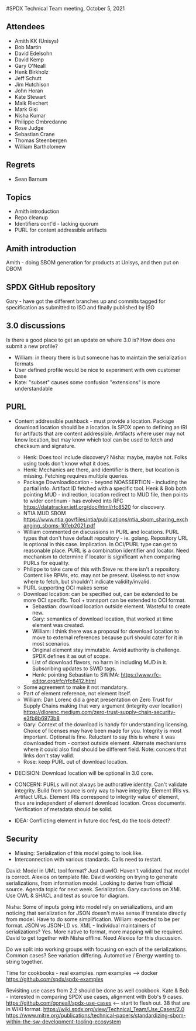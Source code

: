 #SPDX Technical Team meeting,   October 5, 2021

## Attendees
* Amith KK (Unisys)
* Bob Martin
* David Edelsohn
* David Kemp
* Gary O'Neall
* Henk Birkholz
* Jeff Schutt
* Jim Hutchison
* John Horan
* Kate Stewart
* Maik Riechert
* Mark Gisi
* Nisha Kumar
* Philippe Ombredanne
* Rose Judge
* Sebastian Crane
* Thomas Steenbergen
* William Bartholomew

## Regrets

* Sean Barnum

## Topics
* Amith introduction
* Repo cleanup
* Identifiers cont'd - lacking quorum
* PURL for content addressible artifacts

## Amith introduction
Amith - doing SBOM generation for products at Unisys, and then put on DBOM

## SPDX GitHub repository

Gary - have got the different branches up and commits tagged for specification as submitted to ISO and finally published by ISO

## 3.0 discussions
Is there a good place to get an update on where 3.0 is?
How does one submit a new profile?
- William: in theory there is but someone has to maintain the serialization formats
- User defined profile would be nice to experiment with own customer base
- Kate: "subset" causes some confusion "extensions" is more understandable

## PURL
* Content addressible pushback - must provide a location.   Package download location should be a location.   Is SPDX open to defining an IRI for artifacts that are content addressible.    Artifacts where user may not know location, but may know which tool can be used to fetch and checksum and signature.    
  * Henk:  Does tool include discovery?    Nisha:  maybe, maybe not.    Folks using tools don't know what it does. 
  * Henk:  Mechanics are there, and identifier is there, but location is missing.    Fetching requires multiple queries. 
  * Package Downloadlocation - beyond NOASSERTION - including the partial info.   Artifact ID fetched with a specific tool.      Henk & Bob both pointing MUD - indirection, location redirect to MUD file, then points to wider continum - has evolved into RFC https://datatracker.ietf.org/doc/html/rfc8520 for discovery.   
  * NTIA MUD SBOM https://www.ntia.gov/files/ntia/publications/ntia_sbom_sharing_exchanging_sboms-10feb2021.pdf
  * William commented on discussions in PURL and locations.   PURL types that don't have default repository - ie. golang.   Repository URL is optional in this case.   Implication.    In OCI/PURL type can get to reasonable place.  PURL is a combination identifier and locator.  Need mechanism to determine if locator is significant when comparing PURLs for equality.
   * Philippe to take care of this with Steve re: there isn't a repository.   Content like RPMs, etc. may not be present.   Useless to not know where to fetch, but shouldn't indicate validity/invalid. 
   * PURL supporting OCI makes sense
   * Download location:  can be specified out,   can be extended to be more OCI specific.    Tool + transport can be extended to OCI format.
      * Sebastian:  download location outside element.    Wasteful to create new.
      * Gary:  semantics of download location, that worked at time element was created. 
      * William: I think there was a proposal for download location to move to external references because purl should cater for it in most scenarios.
      * Original element stay immutable.   Avoid authority is challenge.   SPDX defines it as out of scope. 
      * List of download flavors, no harm in including MUD in it.    Subscribing updates to SWID tags.  
      * Henk:   pointing Sebastian to SWIMA: https://www.rfc-editor.org/rfc/rfc8412.html
    * Some agreement to make it not mandatory.
    * Part of element reference, not element itself. 
    * William:  Dan Lorenc did a great presentation on Zero Trust for Supply Chains making that very argument (integrity over location) https://dlorenc.medium.com/zero-trust-supply-chain-security-e3fb8b6973b8
    * Gary:  Context of the download is handy for understanding licensing.   Choice of licenses may have been made for you.    Integrity is most important.    Optional is fine.    Reluctant to say this is where it was downloaded from - context outside element.    Alternate mechanisms where it could also find should be different field.  Note: concers that links don't stay valid. 
    * Rose:  keep PURL out of download location.
    
* DECISION:   Download location will be optional in 3.0 core. 
* CONCERN:  PURLs will not always be authorative identity.   Can't validate integrity.   Build from source is only way to have integrity.   Element IRIs vs. Artifact URLs.   Element IRIs correspond to integrity value of element, thus are independent of element download location.  Cross documents.   Verification of metadata should be solid.   
*  IDEA:  Conflicting element in future doc fest, do the tools detect?    

## Security
* Missing:  Serialization of this model going to look like.
* Interconnection with various standards.   Calls need to restart.

David:  Model in UML tool format?   Just drawIO.   Haven't validated that model is correct. 
Alexios on template file.    David working on trying to generate serializations, from information model. 
Looking to derive from official source.   Agenda topic for next week.   Serialization.
Gary cautions on XMI.      Use OWL & SHACL and test as source for diagram.

Nisha:  Some of inputs going into model rely on serializations, and am noticing that serialization for JSON doesn't make sense if translate directly from model.   Have to do some simplification.    William:  expected to be per format.   JSON vs JSON-LD vs. XML - Individual maintainers of serializations?    Yes. 
More native to format, more mapping will be required.    David to get together with Nisha offline.   Need Alexios for this discussion.

Do we split into working groups with focusing on each of the serializations.   Common cases?   See variation differing.     Automotive /  Energy  wanting to string together.  

Time for cookbooks - real examples.   npm examples --> docker 
https://github.com/spdx/spdx-examples

Revisiting use cases from 2.2 should be done as well cookbook.
Kate & Bob - interested in comparing SPDX use cases, alignment with Bob's 9 cases.
https://github.com/goneall/spdx-use-cases  <-- start to flesh out.   38 that are in WIKI format. 
https://wiki.spdx.org/view/Technical_Team/Use_Cases/2.0
https://www.mitre.org/publications/technical-papers/standardizing-sbom-within-the-sw-development-tooling-ecosystem
